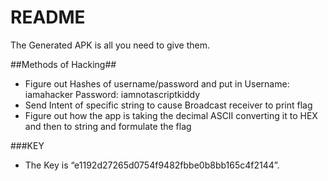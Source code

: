 # README #

The Generated APK is all you need to give them.

##Methods of Hacking##
* Figure out Hashes of username/password and put in Username: iamahacker Password: iamnotascriptkiddy
* Send Intent of specific string to cause Broadcast receiver to print flag
* Figure out how the app is taking the decimal ASCII converting it to HEX and then to string and formulate the flag

###KEY
* The Key is “e1192d27265d0754f9482fbbe0b8bb165c4f2144”. 
